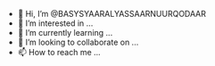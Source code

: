 - 👋 Hi, I’m @BASYSYAARALYASSAARNUURQODAAR
- 👀 I’m interested in ...
- 🌱 I’m currently learning ...
- 💞️ I’m looking to collaborate on ...
- 📫 How to reach me ...

<!---
BASYSYAARALYASSAARNUURQODAAR/BASYSYAARALYASSAARNUURQODAAR is a ✨ special ✨ repository because its `README.md` (this file) appears on your GitHub profile.
You can click the Preview link to take a look at your changes.
--->
